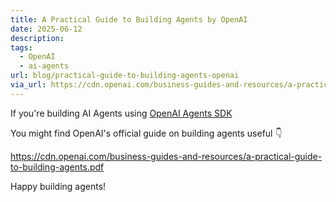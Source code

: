 ```yaml
---
title: A Practical Guide to Building Agents by OpenAI
date: 2025-06-12
description: 
tags:
  - OpenAI
  - ai-agents
url: blog/practical-guide-to-building-agents-openai
via_url: https://cdn.openai.com/business-guides-and-resources/a-practical-guide-to-building-agents.pdf
---
```

If you're building AI Agents using [OpenAI Agents SDK](https://openai.github.io/openai-agents-python/)

You might find OpenAI's official guide on building agents useful 👇

https://cdn.openai.com/business-guides-and-resources/a-practical-guide-to-building-agents.pdf

Happy building agents!